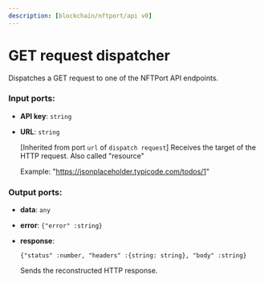 ```yaml
---
description: [blockchain/nftport/api v0]
---
```


# GET request dispatcher

Dispatches a GET request to one of the NFTPort API endpoints.

### Input ports:

* __API key__: `string`


* __URL__: `string`

    [Inherited from port `url` of `dispatch request`] 
    Receives the target of the HTTP request. Also called "resource" 
    
    Example:
    "https://jsonplaceholder.typicode.com/todos/1"

### Output ports:

* __data__: `any`


* __error__: `{"error" :string}`


* __response__: 
    ```
    {"status" :number, "headers" :{string: string}, "body" :string}
    ```

    Sends the reconstructed HTTP response.

